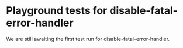 # Playground tests for disable-fatal-error-handler
We are still awaiting the first test run for disable-fatal-error-handler.
